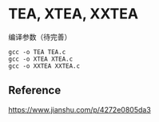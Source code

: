 # TEA, XTEA, XXTEA

编译参数（待完善）

```
gcc -o TEA TEA.c
gcc -o XTEA XTEA.c
gcc -o XXTEA XXTEA.c
```

## Reference

https://www.jianshu.com/p/4272e0805da3
